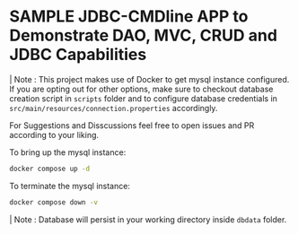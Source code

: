 # SAMPLE JDBC-CMDline APP to Demonstrate DAO, MVC, CRUD and JDBC Capabilities

| Note : This project makes use of Docker to get mysql instance configured. If you are opting out for other options, make sure to checkout database creation script in `scripts` folder and to configure database credentials in `src/main/resources/connection.properties` accordingly.

For Suggestions and Disscussions feel free to open issues and PR according to your liking.

To bring up the mysql instance:

```bash
docker compose up -d
```

To terminate the mysql instance:

```bash
docker compose down -v
```

| Note : Database will persist in your working directory inside `dbdata` folder.
